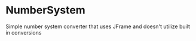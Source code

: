 # NumberSystem
Simple number system converter that uses JFrame and doesn't utilize built in conversions
